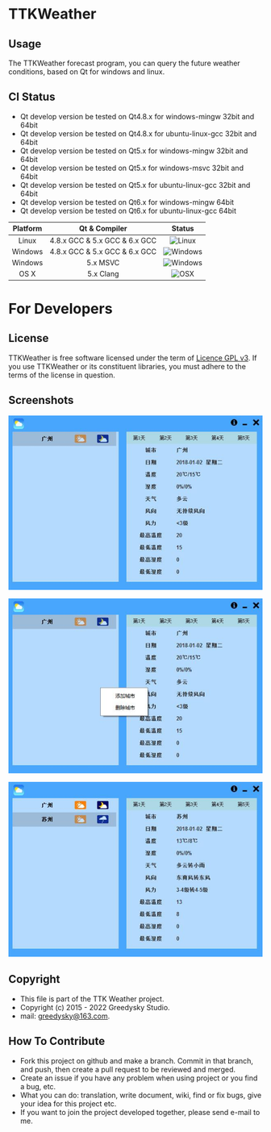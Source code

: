 # TTKWeather

Usage
----
The TTKWeather forecast program, you can query the future weather conditions, based on Qt for windows and linux.

## CI Status
 * Qt develop version be tested on Qt4.8.x for windows-mingw 32bit and 64bit
 * Qt develop version be tested on Qt4.8.x for ubuntu-linux-gcc 32bit and 64bit
 * Qt develop version be tested on Qt5.x for windows-mingw 32bit and 64bit
 * Qt develop version be tested on Qt5.x for windows-msvc 32bit and 64bit
 * Qt develop version be tested on Qt5.x for ubuntu-linux-gcc 32bit and 64bit
 * Qt develop version be tested on Qt6.x for windows-mingw 64bit
 * Qt develop version be tested on Qt6.x for ubuntu-linux-gcc 64bit
 
| Platform | Qt & Compiler                 | Status                                                                 |
| :---:    | :---:                         | :---:                                                                  |
| Linux    | 4.8.x GCC & 5.x GCC & 6.x GCC | ![Linux](https://img.shields.io/badge/build-passing-brightgreen.svg)   |
| Windows  | 4.8.x GCC & 5.x GCC & 6.x GCC | ![Windows](https://img.shields.io/badge/build-passing-brightgreen.svg) |
| Windows  | 5.x MSVC                      | ![Windows](https://img.shields.io/badge/build-passing-brightgreen.svg) |
| OS X     | 5.x Clang                     | ![OSX](https://img.shields.io/badge/build-unknown-lightgrey.svg)       |

# For Developers

License
---
TTKWeather is free software licensed under the term of [Licence GPL v3](https://github.com/Greedysky/TTKWeather/blob/master/LICENSE). If you use TTKWeather or its constituent libraries, you must adhere to the terms of the license in question.

Screenshots
----

![Rungholt](https://github.com/Greedysky/Resource/blob/master/Screen/TTKWeather/1.png?raw=true)

![Rungholt](https://github.com/Greedysky/Resource/blob/master/Screen/TTKWeather/2.png?raw=true)

![Rungholt](https://github.com/Greedysky/Resource/blob/master/Screen/TTKWeather/3.png?raw=true)


Copyright
-------
 * This file is part of the TTK Weather project.
 * Copyright (c) 2015 - 2022 Greedysky Studio.
 * mail: greedysky@163.com.
 
How To Contribute
-------
 * Fork this project on github and make a branch. Commit in that branch, and push, then create a pull request to be reviewed and merged.
 * Create an issue if you have any problem when using project or you find a bug, etc.
 * What you can do: translation, write document, wiki, find or fix bugs, give your idea for this project etc.
 * If you want to join the project developed together, please send e-mail to me.
